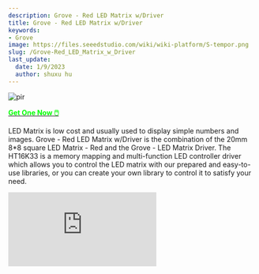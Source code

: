 ```yaml
---
description: Grove - Red LED Matrix w/Driver
title: Grove - Red LED Matrix w/Driver
keywords:
- Grove
image: https://files.seeedstudio.com/wiki/wiki-platform/S-tempor.png
slug: /Grove-Red_LED_Matrix_w_Driver
last_update:
  date: 1/9/2023
  author: shuxu hu
---
```


<p style={{textAlign: 'center'}}><img src="https://files.seeedstudio.com/wiki/Grove-LED_Matrix_Driver-HT16K33/img/main2.jpg" alt="pir" width={600} height="auto" /></p>

<div class="get_one_now_container" style={{textAlign: 'center'}}>
    		<a class="get_one_now_item" href="https://www.seeedstudio.com/Grove-Red-LED-Matrix-w-Driver.html"> 
            <strong><span><font color={'FFFFFF'} size={"4"}> Get One Now 🖱️</font></span></strong>
    		</a>
		</div>

LED Matrix is low cost and usually used to display simple numbers and images. Grove - Red LED Matrix w/Driver is the combination of the 20mm  8*8 square LED Matrix - Red and the Grove - LED Matrix Driver. The HT16K33 is a memory mapping and multi-function LED controller driver which allows you to control the LED matrix with our prepared and easy-to-use libraries, or you can create your own library to control it to satisfy your need. 

<iframe width={800} height={450} src="https://www.youtube.com/embed/i9hnRPuCx-Q" frameBorder={0} allow="accelerometer; autoplay; encrypted-media; gyroscope; picture-in-picture" allowFullScreen />


## Version

| Product Version  | Changes                                                                                               | Released Date |
|------------------|-------------------------------------------------------------------------------------------------------|---------------|
| Grove - Red LED Matrix w/Driver | Initial                                                                                               | Sep 2018      |

## Feature 

- Integrated RC oscillator
- R/W address auto increment
- Max. 8 x 8 patterns
- I^2^C-bus interface


##Specification

|Item|Value|
|---|---|
|Supply Voltage|3.3V / 5V|
|LED Matrix Dot NO.|8 * 8|
|Operating temperature|-40～85℃|
|Storage temperature|-50～125℃|
|Interface|I2C|
|I2C address|0x70(defult) 0x71~0x77(configurable)|
|Size|L: 40mm W: 40mm H: 21mm| 
|Weight|17.4g|
|Package size|L: 140mm W: 90mm H: 20mm|
|Gross Weight|24g|


:::note
         There are 8 possible I2C address of this grove, from 0x70 to 0x77. The defult I^2^C address is 0x77. You can change the I2C address by do some soldering as instructed in the below table. 
:::
|I^2^C address|Connection|
|---|---|
|0x70|Disconnect: A0 A1 A2|
|0x71|Disconnect: A1 A2, Connect: A0|
|0x72|Disconnect: A0 A2, Connect: A1|
|0x73|Disconnect: A2, Connect: A1 A0|
|0x74|Disconnect: A0 A1, Connect: A2|
|0x75|Disconnect: A1, Connect: A0 A2|
|0x76|Disconnect: A0, Connect: A1 A2|
|0x77|Connect: A0 A1 A2|

For example, if I want to change the address to 0x73, I need to connect pad A1,A0 and disconnect pad A2. Then I will get address 0b01110011, that is 0x73.

<!-- ![](https://files.seeedstudio.com/wiki/Grove-LED_Matrix_Driver-HT16K33/img/0x73.png) -->
  <p style={{textAlign: 'center'}}><img src="https://files.seeedstudio.com/wiki/Grove-LED_Matrix_Driver-HT16K33/img/0x73.png" alt="pir" width={600} height="auto" /></p>


## Typical applications

- Industrial control indicators
- Digital clocks, thermometers, counters, multimeters 
- Combo sets
- VCR sets
- Instrumentation readouts
- Other consumer applications
- LED Displays


## Hardware Overview

### Pin Out

<!-- ![](https://files.seeedstudio.com/wiki/Grove-LED_Matrix_Driver-HT16K33/img/pinout.jpg) -->
  <p style={{textAlign: 'center'}}><img src="https://files.seeedstudio.com/wiki/Grove-LED_Matrix_Driver-HT16K33/img/pinout.jpg" alt="pir" width={600} height="auto" /></p>

## Platforms Supported

<!-- | Arduino                                                                                             | Raspberry Pi                                                                                             |                                                                                                 |                                                                                                          |                                                                                                    |
|-----------------------------------------------------------------------------------------------------|----------------------------------------------------------------------------------------------------------|-------------------------------------------------------------------------------------------------|---------------------------------------------------------------------------------------------------|----------------------------------------------------------------------------------------------------|
| ![](https://files.seeedstudio.com/wiki/wiki_english/docs/images/arduino_logo.jpg) | ![](https://files.seeedstudio.com/wiki/wiki_english/docs/images/raspberry_pi_logo_n.jpg) | ![](https://files.seeedstudio.com/wiki/wiki_english/docs/images/bbg_logo_n.jpg) | ![](https://files.seeedstudio.com/wiki/wiki_english/docs/images/wio_logo_n.jpg) | ![](https://files.seeedstudio.com/wiki/wiki_english/docs/images/linkit_logo_n.jpg) | -->
|Arduino|Raspberry Pi|
|---|---|
|<p><img src="https://files.seeedstudio.com/wiki/wiki_english/docs/images/arduino_logo.jpg" alt="pir" width={200} height="auto" /></p>|<p><img src="https://files.seeedstudio.com/wiki/wiki_english/docs/images/raspberry_pi_logo_n.jpg" alt="pir" width={200} height="auto" /></p>|


## Getting Started


### Play With Arduino

**Materials required**


| Seeeduino V4.2 | Base Shield|Grove - Red LED Matrix w/Driver| 
|--------------|-------------|-----------------|
|<p><img src="https://files.seeedstudio.com/wiki/wiki_english/docs/images/seeeduino_v4.2.jpg" alt="pir" width={600} height="auto" /></p>|<p><img src="https://files.seeedstudio.com/wiki/wiki_english/docs/images/base_shield.jpg" alt="pir" width={600} height="auto" /></p>|<p><img src="https://files.seeedstudio.com/wiki/Grove-LED_Matrix_Driver-HT16K33/img/thumbnail2.jpg" alt="pir" width={600} height="auto" /></p>|
|[Get ONE Now](https://www.seeedstudio.com/Seeeduino-V4.2-p-2517.html)|[Get ONE Now](https://www.seeedstudio.com/Base-Shield-V2-p-1378.html)|[Get ONE Now](https://www.seeedstudio.com/Grove-Red-LED-Matrix-w/Driver.html)|


:::note
    **1.** Please plug the USB cable gently, otherwise you may damage the port. Please use the USB cable with 4 wires inside, the 2 wires cable can't transfer data. If you are not sure about the wire you have, you can click [here](https://www.seeedstudio.com/Micro-USB-Cable-48cm-p-1475.html) to buy 
    
    **2.** Each Grove module comes with a Grove cable when you buy. In case you lose the Grove cable, you can click [here](https://www.seeedstudio.com/Grove-Universal-4-Pin-Buckled-20cm-Cable-%285-PCs-pack%29-p-936.html) to buy.
:::

- **Step 1.** Connect the Grove - Red LED Matrix w/Driver to port **I^2^C** of Grove-Base Shield.

- **Step 2.** Plug Grove - Base Shield into Seeeduino.

- **Step 3.** Connect Seeeduino to PC via a USB cable.

<!-- ![](https://files.seeedstudio.com/wiki/Grove-LED_Matrix_Driver-HT16K33/img/with_ard.jpeg) -->
  <p style={{textAlign: 'center'}}><img src="https://files.seeedstudio.com/wiki/Grove-LED_Matrix_Driver-HT16K33/img/with_ard.jpeg" alt="pir" width={600} height="auto" /></p>


#### Software

:::note
        If this is the first time you work with Arduino, we strongly recommend you to see [Getting Started with Arduino](https://wiki.seeedstudio.com/Getting_Started_with_Arduino/) before the start.
:::

- **Step 1.** Download the [Grove_LED_Matrix_Driver_HT16K33](https://github.com/Seeed-Studio/Grove_LED_Matrix_Driver_HT16K33.git) Library from Github.

- **Step 2.** Refer to [How to install library](https://wiki.seeedstudio.com/How_to_install_Arduino_Library) to install library for Arduino.

- **Step 3.** Restart the Arduino IDE. Open the example, you can open it in the following three ways：
    1. Open it directly in the Arduino IDE via the path: **File --> Examples -->Grove - LED Matrix Driver(HT16K33 with 8*8 LED Matrix) --> display_bars**. 
    <!-- ![](https://files.seeedstudio.com/wiki/Grove-LED_Matrix_Driver-HT16K33/img/ard1.jpg) -->
      <p style={{textAlign: 'center'}}><img src="https://files.seeedstudio.com/wiki/Grove-LED_Matrix_Driver-HT16K33/img/ard1.jpg" alt="pir" width={600} height="auto" /></p>

    2. Open it in your computer by click the **basic_demo.ino** which you can find in the folder **XXXX\Arduino\libraries\Grove_LED_Matrix_Driver_HT16K33⁩\examples\display_bars⁩\display_bars⁩.ino**, **XXXX** is the location you installed the Arduino IDE.
    <!-- ![](https://files.seeedstudio.com/wiki/Grove-LED_Matrix_Driver-HT16K33/img/ard2.png) -->
      <p style={{textAlign: 'center'}}><img src="https://files.seeedstudio.com/wiki/Grove-LED_Matrix_Driver-HT16K33/img/ard2.png" alt="pir" width={600} height="auto" /></p>

    3. Or, you can just click the icon 
    <!-- ![](https://files.seeedstudio.com/wiki/wiki_english/docs/images/copy.jpg) -->
      <p style={{textAlign: 'center'}}><img src="https://files.seeedstudio.com/wiki/wiki_english/docs/images/copy.jpg" alt="pir" width={50} height="auto" /></p>

     in upper right corner of the code block to copy the following code into a new sketch in the Arduino IDE.



```C++


#include <Wire.h>
#include "Grove_LED_Matrix_Driver_HT16K33.h"


Matrix_8x8 matrix;

void setup()
{
    Wire.begin();
    matrix.init();
    matrix.setBrightness(0);
    matrix.setBlinkRate(BLINK_OFF);
}

void loop()
{
    for (int i=0;i<33;i++)
    {
        // The input range of writeBar is [0-32]
        matrix.writeBar(i);
        matrix.display();
        delay(150);
    }
}


```

:::note
        The library file may be updated. This code may not be applicable to the updated library file, so we recommend that you use the first two methods.
:::

:::success
		If everything goes well, you will be able to see various bars display on the LED matrix.
:::
If you would like to run other examples, you may do similar processes and be able to see different displays.



**DIY**

Are you willing to let the LED matrix to display the emoji? Now, it is your turn to design your own. Prepare yourself with the above-listed Hardware and Software requirements.

- **Step 1.** Use the online [LED Matrix Editor](http://xantorohara.github.io/led-matrix-editor/#) to edit and create animations for 8*8 LED matrices.

- **Step 2.** Select the LEDs color on the top right corner. In my case, I choose 'red' as I am using the Red LED Matrix.

- **Step 3.** Create your own design by simply click on the blank dot.

- **Step 4.** Copy the hex file generated according to your design. There are two ways you can do this:
    - copy the hex value in the hex box at the bottom left corner.
    - copy the corresponding code in the Arduino/C code section.

<!-- ![](https://files.seeedstudio.com/wiki/Grove-LED_Matrix_Driver-HT16K33/img/emoji.png) -->
  <p style={{textAlign: 'center'}}><img src="https://files.seeedstudio.com/wiki/Grove-LED_Matrix_Driver-HT16K33/img/emoji.png" alt="pir" width={600} height="auto" /></p>


- **Step 5.** Create the new '.ino' file under the same folder with other LED Matrix examples and copy below code.


```C++

#include "Grove_LED_Matrix_Driver_HT16K33.h"
#include <Wire.h>

//put your own design hex group here.
const uint64_t Emoji[] = 
{
  0x3c4299a581a5423c,
  0x3c4281bd81a5423c,
  0x3c42a59981a5423c,
};

Matrix_8x8 matrix;


void setup() {
    Wire.begin();
    matrix.init();
    matrix.setBrightness(0);
    matrix.setBlinkRate(BLINK_OFF);
    /*************************************************************
    * Description
    *    Setting the blink rate of matrix
    * Parameter
    *    blink_type: BLINK_OFF, BLINK_2HZ, BLINK_1HZ
    * Return
    *    Null.
    *************************************************************/
}

void loop() {
  for (int i = 0;i < 3;i++)
    {
        matrix.writeOnePicture(Emoji[i]);
        /*************************************************************
        * Description
        *    Write a picture in display buffer.
        *    Call display() to show display buffer.
        * Parameter
        *    pic: A uint64_t type 8x8 matrix picture, you can make it at
        *         https://xantorohara.github.io/led-matrix-editor/#
        * Return
        *    Null.
        *************************************************************/
        matrix.display();
        /*************************************************************
        * Description
        *    Clear the display buffer.
        *    This function will display nothing on 8x8 Matrix after call display().
        * Parameter
        *    Null.
        * Return
        *    Null.
        *************************************************************/
        delay(500);
    }
}

```


- **Step 6.** Upload your project to your seeeduino.


:::success

         If everything goes well, your LED Matrix will display as below.
:::
<!-- ![](https://files.seeedstudio.com/wiki/Grove-LED_Matrix_Driver-HT16K33/img/display.gif) -->
  <p style={{textAlign: 'center'}}><img src="https://files.seeedstudio.com/wiki/Grove-LED_Matrix_Driver-HT16K33/img/display.gif" alt="pir" width={600} height="auto" /></p>


## Schematic Online Viewer


<div className="altium-ecad-viewer" data-project-src="https://files.seeedstudio.com/wiki/Grove-LED_Matrix_Driver-HT16K33/res/202002241_PCBA%3BGrove%20-%20LED%20Matrix%20Driver%20(HT16K33)_原理图.zip" style={{borderRadius: '0px 0px 4px 4px', height: 500, borderStyle: 'solid', borderWidth: 1, borderColor: 'rgb(241, 241, 241)', overflow: 'hidden', maxWidth: 1280, maxHeight: 700, boxSizing: 'border-box'}}>
</div>



## Resources

- **[Zip]** [Grove - LED Matrix Driver(HT16K33) Eagle Files](https://files.seeedstudio.com/wiki/Grove-LED_Matrix_Driver-HT16K33/res/202002241_PCBA%3BGrove%20-%20LED%20Matrix%20Driver%20(HT16K33)_原理图.zip)

- **[Zip]** [Grove_LED_Matrix_Driver_HT16K33 Software Library](https://github.com/Seeed-Studio/Grove_LED_Matrix_Driver_HT16K33/archive/master.zip)

- **[PDF]** [Datasheet HT16K33](https://files.seeedstudio.com/wiki/Grove-LED_Matrix_Driver-HT16K33/res/310040349%2C%20SMD%20IC%20Driver%3BSOP-28-物料规格书-1.pdf)




## Tech Support & Product Discussion

Thank you for choosing our products! We are here to provide you with different support to ensure that your experience with our products is as smooth as possible. We offer several communication channels to cater to different preferences and needs.

<div class="button_tech_support_container">
<a href="https://forum.seeedstudio.com/" class="button_forum"></a> 
<a href="https://www.seeedstudio.com/contacts" class="button_email"></a>
</div>

<div class="button_tech_support_container">
<a href="https://discord.gg/eWkprNDMU7" class="button_discord"></a> 
<a href="https://github.com/Seeed-Studio/wiki-documents/discussions/69" class="button_discussion"></a>
</div>
